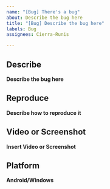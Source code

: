 ```yaml
---
name: "[Bug] There's a bug"
about: Describe the bug here
title: "[Bug] Describe the bug here"
labels: Bug
assignees: Cierra-Runis

---
```


## Describe

**Describe the bug here**

## Reproduce

**Describe how to reproduce it**

## Video or Screenshot

**Insert Video or Screenshot**

## Platform

**Android/Windows**
